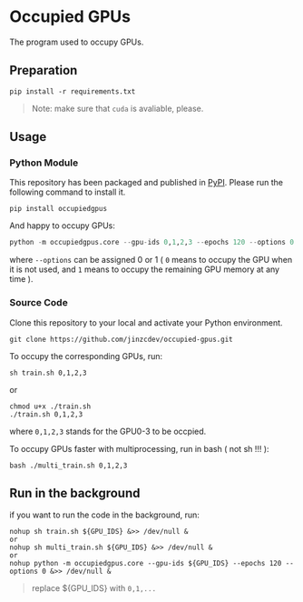 # Occupied GPUs

The program used to occupy GPUs.

## Preparation

```shell
pip install -r requirements.txt
```

> Note: make sure that `cuda` is avaliable, please.

## Usage

### Python Module

This repository has been packaged and published in [PyPI](https://pypi.org). Please run the following command to install it.

```shell
pip install occupiedgpus
```

And happy to occupy GPUs:

```python
python -m occupiedgpus.core --gpu-ids 0,1,2,3 --epochs 120 --options 0
```

where `--options` can be assigned 0 or 1 ( `0` means to occupy the GPU when it is not used, and `1` means to occupy the remaining GPU memory at any time ).

### Source Code

Clone this repository to your local and activate your Python environment.

```shell
git clone https://github.com/jinzcdev/occupied-gpus.git
```


To occupy the corresponding GPUs, run:

```shell
sh train.sh 0,1,2,3
```

or

```shell
chmod u+x ./train.sh
./train.sh 0,1,2,3
```

where `0,1,2,3` stands for the GPU0-3 to be occpied.

To occupy GPUs faster with multiprocessing, run in bash ( not sh !!! ):

```shell
bash ./multi_train.sh 0,1,2,3
```



## Run in the background

if you want to run the code in the background, run:

```shell
nohup sh train.sh ${GPU_IDS} &>> /dev/null &
or
nohup sh multi_train.sh ${GPU_IDS} &>> /dev/null &
or
nohup python -m occupiedgpus.core --gpu-ids ${GPU_IDS} --epochs 120 --options 0 &>> /dev/null &
```

> replace ${GPU_IDS} with `0,1,...`

